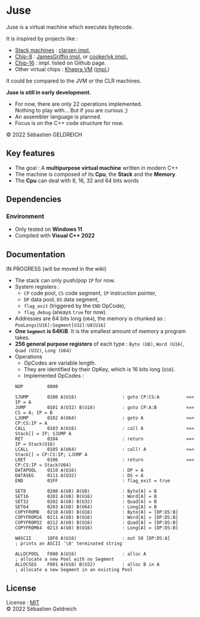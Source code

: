 # Juse

Juse is a virtual machine which executes bytecode.

It is inspired by projects like :

- [Stack machines](https://en.wikipedia.org/wiki/Stack_machine) : [clarsen impl.](https://github.com/cslarsen/stack-machine)
- [Chip-8](https://fr.wikipedia.org/wiki/CHIP-8) : [JamesGriffin impl.](https://github.com/JamesGriffin/CHIP-8-Emulator) or [cookerlyk impl.](https://github.com/cookerlyk/Chip8),
- [Chip-16](https://github.com/chip16/chip16) : impl. listed on Github page.
- Other virtual chips : [Khepra VM](https://github.com/tykel/khepra-vm) ([impl.](https://github.com/tykel/qpra))

It could be compared to the JVM or the CLR machines.

**Juse is still in early development.**

- For now, there are only 22 operations implemented.  
    Nothing to play with... But if you are curious ;)
- An assembler language is planned.
- Focus is on the C++ code structure for now.

&copy; 2022 Sébastien GELDREICH

## Key features

- The goal : A **multipurpose virtual machine** written in modern C++
- The machine is composed of its **Cpu**, the **Stack** and the **Memory**.
- The **Cpu** can deal with 8, 16, 32 and 64 bits words

## Dependencies

### Environment

* Only tested on **Windows 11**
* Compiled with **Visual C++ 2022**

## Documentation

IN PROGRESS (will be moved in the wiki)

- The stack can only push/pop `IP` for now.
- System registers :
    - `CP` code pool, `CS` code segment, `IP` instruction pointer,
    - `DP` data pool, `DS` data segment,
    - `flag_exit` (triggered by the `END` OpCode),
    - `flag_debug` (always `true` for now).
- Addresses are 64 bits long (`U64`), the memory is chunked as : `PooLongs[U16]:Segment[U32]:U8[U16]`
- **One `Segment` is 64KiB**. It is the smallest amount of memory a program takes.
- **256 general purpose registers** of each type : `Byte (U8)`, `Word (U16)`, `Quad (U32)`, `Long (U64)`
- Operations 
    - OpCodes are variable length.
    - They are identified by their OpKey, which is 16 bits long (`U16`).
    - Implemented OpCodes :
    ```
    NOP         0000

    SJUMP       0100 A(U16)                 : goto CP:CS:A          <=> IP = A
    JUMP        0101 A(U32) B(U16)          : goto CP:A:B           <=> CS = A; IP = B
    LJUMP       0102 A(U64)                 : goto A                <=> CP:CS:IP = A
    CALL        0103 A(U16)                 : call A                <=> Stack[] = IP; SJUMP A
    RET         0104                        : return                <=> IP = Stack(U16)
    LCALL       0105 A(U64)                 : call! A               <=> Stack[] = CP:CS:IP; LJUMP A
    LRET        0106                        : return                <=> CP:CS:IP = Stack(U64)
    DATAPOOL    0110 A(U16)                 : DP = A
    DATASEG     0111 A(U32)                 : DS = A
    END         01FF                        : flag_exit = true

    SET8        0200 A(U8) B(U8)            : Byte[A] = B
    SET16       0201 A(U8) B(U16)           : Word[A] = B
    SET32       0202 A(U8) B(U32)           : Quad[A] = B
    SET64       0203 A(U8) B(U64)           : Long[A] = B
    COPYFROM8   0210 A(U8) B(U16)           : Byte[A] = [DP:DS:B]
    COPYFROM16  0211 A(U8) B(U16)           : Word[A] = [DP:DS:B]
    COPYFROM32  0212 A(U8) B(U16)           : Quad[A] = [DP:DS:B]
    COPYFROM64  0213 A(U8) B(U16)           : Long[A] = [DP:DS:B]

    WASCII      10F0 A(U16)                 : out S8 [DP:DS:A]          ; prints an ASCII '\0' terminated string

    ALLOCPOOL   F000 A(U16)                 : alloc A                   ; allocate a new Pool with no Segment
    ALLOCSEG    F001 A(U16) B(U32)          : alloc B in A              ; allocate a new Segment in an existing Pool
    ```

## License

License : [MIT](LICENSE)  
&copy; 2022 Sébastien Geldreich
